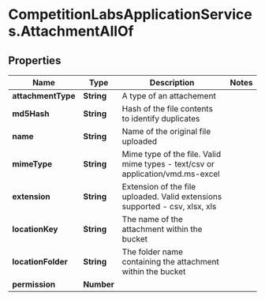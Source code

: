 # CompetitionLabsApplicationServices.AttachmentAllOf

## Properties

Name | Type | Description | Notes
------------ | ------------- | ------------- | -------------
**attachmentType** | **String** | A type of an attachement | 
**md5Hash** | **String** | Hash of the file contents to identify duplicates | 
**name** | **String** | Name of the original file uploaded | 
**mimeType** | **String** | Mime type of the file. Valid mime types - text/csv or application/vmd.ms-excel | 
**extension** | **String** | Extension of the file uploaded. Valid extensions supported - csv, xlsx, xls | 
**locationKey** | **String** | The name of the attachment within the bucket | 
**locationFolder** | **String** | The folder name containing the attachment within the bucket | 
**permission** | **Number** |  | 


